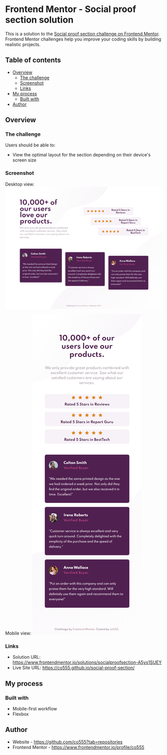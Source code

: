 # Frontend Mentor - Social proof section solution

This is a solution to the [Social proof section challenge on Frontend Mentor](https://www.frontendmentor.io/challenges/social-proof-section-6e0qTv_bA). Frontend Mentor challenges help you improve your coding skills by building realistic projects. 

## Table of contents

- [Overview](#overview)
  - [The challenge](#the-challenge)
  - [Screenshot](#screenshot)
  - [Links](#links)
- [My process](#my-process)
  - [Built with](#built-with)
- [Author](#author)


## Overview

### The challenge

Users should be able to:

- View the optimal layout for the section depending on their device's screen size

### Screenshot

Desktop view:
![](./images/co555-social-proof-section-desktop.png)

Mobile view:
![](./images/co555-social-proof-section-mobile.png)


### Links

- Solution URL: https://www.frontendmentor.io/solutions/socialproofsection-A5ys1SUEY
- Live Site URL: https://co555.github.io/social-proof-section/

## My process

### Built with

- Mobile-first workflow
- Flexbox

## Author

- Website - https://github.com/co555?tab=repositories
- Frontend Mentor - https://www.frontendmentor.io/profile/co555
